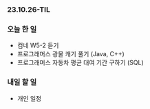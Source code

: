 ### 23.10.26-TIL
### 오늘 한 일
- 컴네 W5-2 듣기
- 프로그래머스 광물 캐기 풀기 (Java, C++)
- 프로그래머스 자동차 평균 대여 기간 구하기 (SQL)

### 내일 할 일
- 개인 일정 
